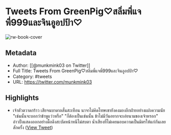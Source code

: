 # Tweets From GreenPig♡สลิ่มพี่แจพี่999และจินอูอปป้า♡

![rw-book-cover](https://pbs.twimg.com/profile_images/1794683067661201408/2jQ14471.jpg)

## Metadata
- Author: [[@munkmink03 on Twitter]]
- Full Title: Tweets From GreenPig♡สลิ่มพี่แจพี่999และจินอูอปป้า♡
- Category: #tweets
- URL: https://twitter.com/munkmink03

## Highlights
- เจ้าตัวตวาดกร้าว เสียจนบาดาลสั่นสะเทือน นาจาไม่คิดโทษเขายังคงมองอีกฝ่ายอย่างแฝงความนัย
  "เช่นนั้นจะบอกว่าข้าหูแว่วหรือ"
  "ก็ต้องเป็นเช่นนั้น ข้าไม่มีวันอยากจะเอ่ยนามของเจ้าหรอก" อ๋าวปิ่งแสดงออกอย่างดื้อดึงสะบัดหน้าหนีไม่สบตา น้ำเสียงที่ไม่เคยมอบความเป็นมิตรให้แก่กันเลยสักครั้ง ([View Tweet](https://twitter.com/munkmink03/status/1910232469653320082))
